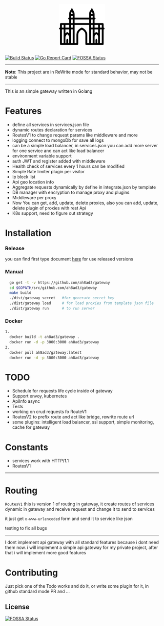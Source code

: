 <p align="center">  
  <img height="150" src="./gateway.png"  alt="Gateway" title="Gateway">
</p>

[![Build Status](https://travis-ci.org/ah8ad3/gateway.svg?branch=master)](https://travis-ci.org/ah8ad3/gateway)
[![Go Report Card](https://goreportcard.com/badge/github.com/ah8ad3/gateway)](https://goreportcard.com/report/github.com/ah8ad3/gateway)
[![FOSSA Status](https://app.fossa.io/api/projects/git%2Bgithub.com%2Fah8ad3%2Fgateway.svg?type=shield)](https://app.fossa.io/projects/git%2Bgithub.com%2Fah8ad3%2Fgateway?ref=badge_shield)

---

**Note:** This project are in ReWrite mode for standard behavior, may not be stable

---

This is an simple gateway written in Golang

# Features
- define all services in services.json file
- dynamic routes declaration for services
- RoutesV1 to change request params like middleware and more
- logging connect to mongoDb for save all logs
- can be a simple load balancer, in services.json you can add more server for one service and can act like load balancer
- environment variable support
- auth JWT and register added with middleware
- Health check of services every 1 hours can be modified
- Simple Rate limiter plugin per visitor
- Ip block list
- Api geo location info
- Aggregate requests dynamically by define in integrate.json by template
- DB manager with encryption to manage proxy and plugins
- Middleware per proxy
- Now You can get, add, update, delete proxies, also you can add, update, delete plugin of proxies with rest Api 
- K8s support, need to figure out strategy

# Installation
### Release
you can find first type document [here](https://github.com/ah8ad3/gateway/blob/master/doc/README.md)
for use released versions

### Manual
```bash
  go get -t -v https://github.com/ah8ad3/gateway
  cd $GOPATH/src/github.com/ah8ad3/gateway
  make build
  ./dist/gateway secret   #for generate secret key
  ./dist/gateway load     # for load proxies from template json file
  ./dist/gateway run      # to run server
```

### Docker
```bash
1.
  docker build -t ah8ad3/gateway .
  docker run -d -p 3000:3000 ah8ad3/gateway
2.
  docker pull ah8ad3/gateway:latest
  docker run -d -p 3000:3000 ah8ad3/gateway
```

# TODO
- Schedule for requests life cycle inside of gateway
- Support envoy, kubernetes
- ApiInfo async
- Tests
- working on crud requests fo RouteV1
- RoutesV2 to prefix route and act like bridge, rewrite route url
- some plugins: intelligent load balancer, ssl support, simple monitoring,
cache for gateway

# Constants
- services work with HTTP/1.1
- RoutesV1

----
# Routing

`RoutesV1`
this is version 1 of routing in gateway, it create routes of services dynamic in gateway and receive 
request and change it to send to services

it just get `x-www-urlencoded` form and send it to service like json

testing to fix all bugs

-----
I dont implement api gateway with all standard features because i dont need them now.
i will implement a simple api gateway for my private project, after that i will implement more good features


# Contributing
Just pick one of the Todo works and do it, or write some plugin for it,
in github standard mode PR and ...


## License
[![FOSSA Status](https://app.fossa.io/api/projects/git%2Bgithub.com%2Fah8ad3%2Fgateway.svg?type=large)](https://app.fossa.io/projects/git%2Bgithub.com%2Fah8ad3%2Fgateway?ref=badge_large)
